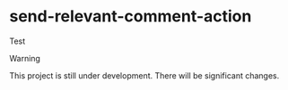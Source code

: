 # send-relevant-comment-action

Test

> [!WARNING]
> This project is still under development. There will be significant changes.
